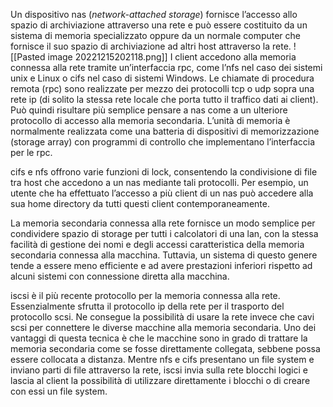 Un dispositivo nas (_network-attached storage_) fornisce l’accesso allo spazio di archiviazione attraverso una rete e può essere costituito da un sistema di memoria specializzato oppure da un normale computer che fornisce il suo spazio di archiviazione ad altri host attraverso la rete.
![[Pasted image 20221215202118.png]]
I client accedono alla memoria connessa alla rete tramite un’interfaccia rpc, come l’nfs nel caso dei sistemi unix e Linux o cifs nel caso di sistemi Windows. 
Le chiamate di procedura remota (rpc) sono realizzate per mezzo dei protocolli tcp o udp sopra una rete ip (di solito la stessa rete locale che porta tutto il traffico dati ai client).
Può quindi risultare più semplice pensare a nas come a un ulteriore protocollo di accesso alla memoria secondaria. L’unità di memoria è normalmente realizzata come una batteria di dispositivi di memorizzazione (storage array) con programmi di controllo che implementano l’interfaccia per le rpc.

cifs e nfs offrono varie funzioni di lock, consentendo la condivisione di file tra host che accedono a un nas mediante tali protocolli. Per esempio, un utente che ha effettuato l’accesso a più client di un nas può accedere alla sua home directory da tutti questi client contemporaneamente.

La memoria secondaria connessa alla rete fornisce un modo semplice per condividere spazio di storage per tutti i calcolatori di una lan, con la stessa facilità di gestione dei nomi e degli accessi caratteristica della memoria secondaria connessa alla macchina. 
Tuttavia, un sistema di questo genere tende a essere meno efficiente e ad avere prestazioni inferiori rispetto ad alcuni sistemi con connessione diretta alla macchina.

iscsi è il più recente protocollo per la memoria connessa alla rete. Essenzialmente sfrutta il protocollo ip della rete per il trasporto del protocollo scsi. Ne consegue la possibilità di usare la rete invece che cavi scsi per connettere le diverse macchine alla memoria secondaria. Uno dei vantaggi di questa tecnica è che le macchine sono in grado di trattare la memoria secondaria come se fosse direttamente collegata, sebbene possa essere collocata a distanza. Mentre nfs e cifs presentano un file system e inviano parti di file attraverso la rete, iscsi invia sulla rete blocchi logici e lascia al client la possibilità di utilizzare direttamente i blocchi o di creare con essi un file ­system.